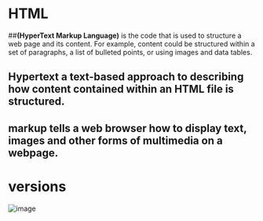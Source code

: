 # HTML 
##**(HyperText Markup Language)** is the code that is used to structure a web page and its content. 
For example, content could be structured within a set of paragraphs, a list of bulleted points, or using images and data tables.
## **Hypertext** a text-based approach to describing how content contained within an HTML file is structured. 
## **markup** tells a web browser how to display text, images and other forms of multimedia on a webpage.
# **versions**
![image](https://github.com/user-attachments/assets/864133c8-8347-42f3-9012-5338e4e8dfd4)
